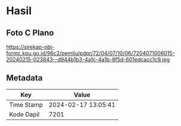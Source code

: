 # Hasil

## Foto C Plano

https://sirekap-obj-formc.kpu.go.id/96c2/pemilu/pdpr/72/04/07/10/06/7204071006015-20240215-023843--d944b1b3-4a1c-4a1b-8f5d-601edcacc1c9.jpg


## Metadata

| Key        | Value               |
| ---------- | ------------------- |
| Time Stamp | 2024-02-17 13:05:41 |
| Kode Dapil | 7201                |



